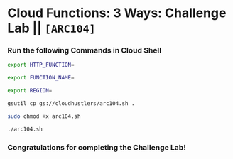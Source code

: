 # Cloud Functions: 3 Ways: Challenge Lab || `[ARC104]`

### Run the following Commands in Cloud Shell

```bash
export HTTP_FUNCTION=
```

```bash
export FUNCTION_NAME=
```

```bash
export REGION=
```

```bash
gsutil cp gs://cloudhustlers/arc104.sh .

sudo chmod +x arc104.sh

./arc104.sh
```

### Congratulations for completing the Challenge Lab!
